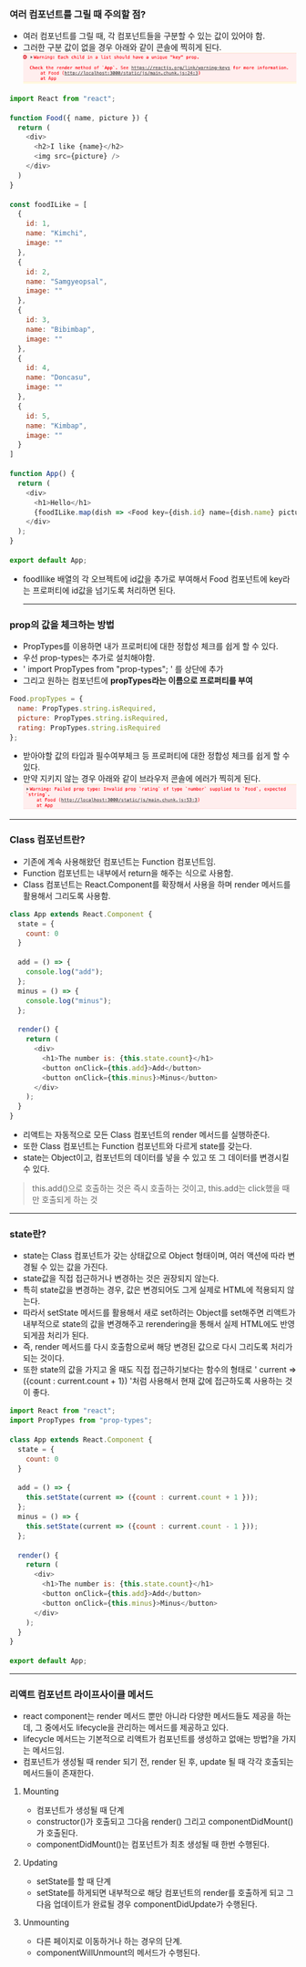 ### 여러 컴포넌트를 그릴 때 주의할 점?
- 여러 컴포넌트를 그릴 때, 각 컴포넌트들을 구분할 수 있는 값이 있어야 함.
- 그러한 구분 값이 없을 경우 아래와 같이 콘솔에 찍히게 된다.
![screen1](./img/screen1.png)

```javascript
import React from "react";

function Food({ name, picture }) {
  return (
    <div>
      <h2>I like {name}</h2>
      <img src={picture} />
    </div>
  )
}

const foodILike = [
  {
    id: 1,
    name: "Kimchi",
    image: ""
  },
  {
    id: 2,
    name: "Samgyeopsal",
    image: ""
  },
  {
    id: 3,
    name: "Bibimbap",
    image: ""
  },
  {
    id: 4,
    name: "Doncasu",
    image: ""
  },
  {
    id: 5,
    name: "Kimbap",
    image: ""
  }
]

function App() {
  return (
    <div>
      <h1>Hello</h1>
      {foodILike.map(dish => <Food key={dish.id} name={dish.name} picture={dish.image}/>)}
    </div>
  );
}

export default App;
```

- foodIlike 배열의 각 오브젝트에 id값을 추가로 부여해서 
  Food 컴포넌트에 key라는 프로퍼티에 id값을 넘기도록 처리하면 된다.

  <hr>

### prop의 값을 체크하는 방법
- PropTypes를 이용하면 내가 프로퍼티에 대한 정합성 체크를 쉽게 할 수 있다.
- 우선 prop-types는 추가로 설치해야함.
- ' import PropTypes from "prop-types"; ' 를 상단에 추가
- 그리고 원하는 컴포넌트에 **propTypes라는 이름으로 프로퍼티를 부여**

```javascript
Food.propTypes = {
  name: PropTypes.string.isRequired,
  picture: PropTypes.string.isRequired,
  rating: PropTypes.string.isRequired
};
```

- 받아야할 값의 타입과 필수여부체크 등 프로퍼티에 대한 정합성 체크를 쉽게 할 수 있다.
- 만약 지키지 않는 경우 아래와 같이 브라우저 콘솔에 에러가 찍히게 된다.
![screen2](img/screen2.png)

<hr>

### Class 컴포넌트란?
- 기존에 계속 사용해왔던 컴포넌트는 Function 컴포넌트임. 
- Function 컴포넌트는 내부에서 return을 해주는 식으로 사용함.
- Class 컴포넌트는 React.Component를 확장해서 사용을 하며 render 메서드를 활용해서 그리도록 사용함.
```javascript
class App extends React.Component {
  state = {
    count: 0
  }

  add = () => {
    console.log("add");
  };
  minus = () => {
    console.log("minus");
  };
  
  render() {
    return (
      <div>
        <h1>The number is: {this.state.count}</h1>
        <button onClick={this.add}>Add</button>
        <button onClick={this.minus}>Minus</button>
      </div>
    );
  }
}
```
- 리액트는 자동적으로 모든 Class 컴포넌트의 render 메서드를 실행하준다.
- 또한 Class 컴포넌트는 Function 컴포넌트와 다르게 state를 갖는다.
- state는 Object이고, 컴포넌트의 데이터를 넣을 수 있고 또 그 데이터를 변경시킬 수 있다.

> this.add()으로 호출하는 것은 즉시 호출하는 것이고, this.add는 click했을 때만 호출되게 하는 것

<hr>

### state란?
- state는 Class 컴포넌트가 갖는 상태값으로 Object 형태이며, 여러 액션에 따라 변경될 수 있는 값을 가진다.
- state값을 직접 접근하거나 변경하는 것은 권장되지 않는다.
- 특히 state값을 변경하는 경우, 값은 변경되어도 그게 실제로 HTML에 적용되지 않는다.
- 따라서 setState 메서드를 활용해서 새로 set하려는 Object를 set해주면 리액트가 내부적으로 state의 값을 변경해주고 rerendering을 통해서 실제 HTML에도 반영되게끔 처리가 된다.
- 즉, render 메서드를 다시 호출함으로써 해당 변경된 값으로 다시 그리도록 처리가 되는 것이다.
- 또한 state의 값을 가지고 올 때도 직접 접근하기보다는 함수의 형태로 ' current => ({count : current.count + 1}) '처럼 사용해서 현재 값에 접근하도록 사용하는 것이 좋다.
```javascript
import React from "react";
import PropTypes from "prop-types";

class App extends React.Component {
  state = {
    count: 0
  }

  add = () => {
    this.setState(current => ({count : current.count + 1 }));
  };
  minus = () => {
    this.setState(current => ({count : current.count - 1 }));
  };
  
  render() {
    return (
      <div>
        <h1>The number is: {this.state.count}</h1>
        <button onClick={this.add}>Add</button>
        <button onClick={this.minus}>Minus</button>
      </div>
    );
  }
}

export default App;
```

<hr>

### 리액트 컴포넌트 라이프사이클 메서드
- react component는 render 메서드 뿐만 아니라 다양한 메서드들도 제공을 하는데, 그 중에서도 lifecycle을 관리하는 메서드를 제공하고 있다.
- lifecycle 메서드는 기본적으로 리액트가 컴포넌트를 생성하고 없애는 방법?을 가지는 메서드임.
- 컴포넌트가 생성될 때 render 되기 전, render 된 후, update 될 때 각각 호출되는 메서드들이 존재한다.

1. Mounting
    - 컴포넌트가 생성될 때 단계
    - constructor()가 호출되고 그다음 render() 그리고 componentDidMount()가 호출된다.
    - componentDidMount()는 컴포넌트가 최초 생성될 때 한번 수행된다.

2. Updating
    - setState를 할 때 단계
    - setState를 하게되면 내부적으로 해당 컴포넌트의 render를 호출하게 되고 그다음 업데이트가 완료될 경우 componentDidUpdate가 수행된다.

3. Unmounting
    - 다른 페이지로 이동하거나 하는 경우의 단계.
    - componentWillUnmount의 메서드가 수행된다.

